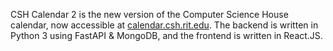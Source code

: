 CSH Calendar 2 is the new version of the Computer Science House calendar,
now accessible at [calendar.csh.rit.edu](https://calendar.csh.rit.edu "CSH Calendar").
The backend is written in Python 3 using FastAPI & MongoDB, and the frontend is written
in React.JS.
